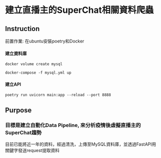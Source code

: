 # 建立直播主的SuperChat相關資料爬蟲

## Instruction

前置作業:
在ubuntu安裝poetry和Docker

#### 建立資料庫
`docker volume create mysql`

`docker-compose -f mysql.yml up`

#### 建立API
`poetry run uvicorn main:app --reload --port 8888`

## Purpose
### 目標是建立自動化Data Pipeline, 來分析疫情後虛擬直播主的SuperChat趨勢

目前已能將近一年的資料，經過清洗，上傳至MySQL資料庫，並透過FastAPI用關鍵字發送request提取資料